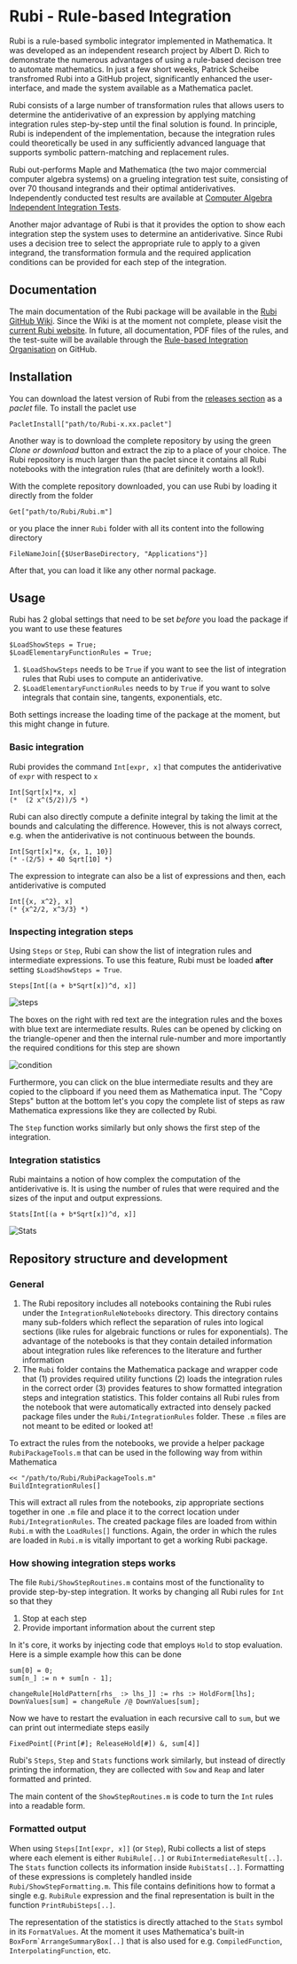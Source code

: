 # Rubi - Rule-based Integration

Rubi is a rule-based symbolic integrator implemented in Mathematica.
It was developed as an independent research project by Albert D. Rich to demonstrate the numerous advantages of using a rule-based decison tree to automate mathematics.
In just a few short weeks, Patrick Scheibe transfromed Rubi into a GitHub project, significantly enhanced the user-interface, and made the system available as a Mathematica paclet.

Rubi consists of a large number of transformation rules that allows users to determine the antiderivative of an expression by 
applying matching integration rules step-by-step until the final solution is found.
In principle, Rubi is independent of the implementation, because the integration rules could theoretically be used in any
sufficiently advanced language that supports symbolic pattern-matching and replacement rules.

Rubi out-performs Maple and Mathematica (the two major commercial computer algebra systems) on a grueling integration test suite,
consisting of over 70 thousand integrands and their optimal antiderivatives.  Independently conducted test results are available at [Computer Algebra Independent Integration Tests](https://www.12000.org/my_notes/CAS_integration_tests/index.htm).

Another major advantage of Rubi is that it provides the option to show each integration step the system uses to determine an antiderivative.
Since Rubi uses a decision tree to select the appropriate rule to apply to a given integrand, the transformation formula and the required application conditions can be provided for each step of the integration.

## Documentation

The main documentation of the Rubi package will be available in the [Rubi GitHub Wiki](https://github.com/RuleBasedIntegration/Rubi/wiki).
Since the Wiki is at the moment not complete, please visit the [current Rubi website](http://www.apmaths.uwo.ca/~arich/).
In future, all documentation, PDF files of the rules, and the test-suite will be available through the 
[Rule-based Integration Organisation](https://github.com/RuleBasedIntegration) on GitHub.

## Installation

You can download the latest version of Rubi from the [releases section](https://github.com/RuleBasedIntegration/Rubi/releases) as
a *paclet* file. To install the paclet use

```mma
PacletInstall["path/to/Rubi-x.xx.paclet"]
```

Another way is to download the complete repository by using the green *Clone or download* button and extract the zip
to a place of your choice. The Rubi repository is much larger than the paclet since it contains all Rubi notebooks
with the integration rules (that are definitely worth a look!).

With the complete repository downloaded, you can use Rubi by loading it directly from the folder

```mma
Get["path/to/Rubi/Rubi.m"]
```

or you place the inner `Rubi` folder with all its content into the following directory

```mma
FileNameJoin[{$UserBaseDirectory, "Applications"}]
```

After that, you can load it like any other normal package.

## Usage

Rubi has 2 global settings that need to be set *before* you load the package if you want to use these features

```mma
$LoadShowSteps = True;
$LoadElementaryFunctionRules = True;
```

1. `$LoadShowSteps` needs to be `True` if you want to see the list of integration rules that Rubi uses to compute an
antiderivative.
2. `$LoadElementaryFunctionRules` needs to by `True` if you want to solve integrals that contain sine, tangents, exponentials, etc.

Both settings increase the loading time of the package at the moment, but this might change in future.

### Basic integration

Rubi provides the command `Int[expr, x]` that computes the antiderivative of `expr` with respect to `x`

```mma
Int[Sqrt[x]*x, x]
(*  (2 x^(5/2))/5 *)
```

Rubi can also directly compute a definite integral by taking the limit at the bounds and calculating the difference. However,
this is not always correct, e.g. when the antiderivative is not continuous between the bounds. 

```mma
Int[Sqrt[x]*x, {x, 1, 10}]
(* -(2/5) + 40 Sqrt[10] *)
```

The expression to integrate can also be a list of expressions and then, each antiderivative is computed

```mma
Int[{x, x^2}, x]
(* {x^2/2, x^3/3} *)
```

### Inspecting integration steps

Using `Steps` or `Step`, Rubi can show the list of integration rules and intermediate expressions.
To use this feature, Rubi must be loaded **after** setting `$LoadShowSteps = True`.

```mma
Steps[Int[(a + b*Sqrt[x])^d, x]]
```

![steps](http://i.imgur.com/jC1BTJs.png)

The boxes on the right with red text are the integration rules and the boxes with blue text are intermediate results.
Rules can be opened by clicking on the triangle-opener and then the internal rule-number and more importantly the
required conditions for this step are shown

![condition](http://i.imgur.com/W5l0aRF.png)

Furthermore, you can click on the blue intermediate results and they are copied to the clipboard if you need them as
Mathematica input. The "Copy Steps" button at the bottom let's you copy the complete list of steps as raw Mathematica
expressions like they are collected by Rubi.

The `Step` function works similarly but only shows the first step of the integration.

### Integration statistics

Rubi maintains a notion of how complex the computation of the antiderivative is. It is using the number of rules
that were required and the sizes of the input and output expressions. 

```mma
Stats[Int[(a + b*Sqrt[x])^d, x]]
```

![Stats](http://i.stack.imgur.com/c4aUZ.png)


## Repository structure and development

### General

1. The Rubi repository includes all notebooks containing the Rubi rules under the `IntegrationRuleNotebooks` directory.
This directory contains many sub-folders which reflect the separation of rules into logical sections (like rules for
algebraic functions or rules for exponentials). The advantage of the notebooks is that they contain detailed information
about integration rules like references to the literature and further information
2. The `Rubi` folder contains the Mathematica package and wrapper code that (1) provides required utility functions (2)
loads the integration rules in the correct order (3) provides features to show formatted integration steps and integration
statistics. This folder contains all Rubi rules from the notebook that were automatically extracted into densely packed
package files under the `Rubi/IntegrationRules` folder. These `.m` files are not meant to be edited or looked at!

To extract the rules from the notebooks, we provide a helper package `RubiPackageTools.m` that can be used in the following
way from within Mathematica

```mma
<< "/path/to/Rubi/RubiPackageTools.m"
BuildIntegrationRules[]
```

This will extract all rules from the notebooks, zip appropriate sections together in one `.m` file and place it to the
correct location under `Rubi/IntegrationRules`. The created package files are loaded from within `Rubi.m` with the
`LoadRules[]` functions. Again, the order in which the rules are loaded in `Rubi.m` is vitally important to get a 
working Rubi package.

### How showing integration steps works

The file `Rubi/ShowStepRoutines.m` contains most of the functionality to provide step-by-step integration.
It works by changing all Rubi rules for `Int` so that they

1. Stop at each step
2. Provide important information about the current step

In it's core, it works by injecting code that employs `Hold` to stop evaluation.
Here is a simple example how this can be done

```mma
sum[0] = 0;
sum[n_] := n + sum[n - 1];

changeRule[HoldPattern[rhs_ :> lhs_]] := rhs :> HoldForm[lhs];
DownValues[sum] = changeRule /@ DownValues[sum];
```

Now we have to restart the evaluation in each recursive call to `sum`, but we can print out intermediate steps easily

```mma
FixedPoint[(Print[#]; ReleaseHold[#]) &, sum[4]]
```

Rubi's `Steps`, `Step` and `Stats` functions work similarly, but instead of directly printing the information, they
are collected with `Sow` and `Reap` and later formatted and printed.

The main content of the `ShowStepRoutines.m` is code to turn the `Int` rules into a readable form.

### Formatted output

When using `Steps[Int[expr, x]]` (or `Step`), Rubi collects a list of steps where each element is either `RubiRule[..]`
or `RubiIntermediateResult[..]`. The `Stats` function collects its information inside `RubiStats[..]`.
Formatting of these expressions is completely handled inside `Rubi/ShowStepFormatting.m`.
This file contains definitions how to format a single e.g. `RubiRule` expression and the final representation is built
in the function `PrintRubiSteps[..]`. 

The representation of the statistics is directly attached to the `Stats` symbol in its `FormatValues`. At the moment
it uses Mathematica's built-in ``BoxForm`ArrangeSummaryBox[..]`` that is also used for e.g. `CompiledFunction`,
`InterpolatingFunction`, etc.






